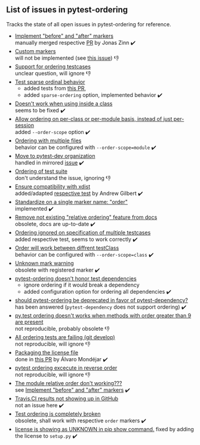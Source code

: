 List of issues in pytest-ordering 
---------------------------------

Tracks the state of all open issues in pytest-ordering for reference.

- [Implement "before" and "after" markers](https://github.com/ftobia/pytest-ordering/issues/6)  
  manually merged respective [PR](https://github.com/ftobia/pytest-ordering/pull/37)
  by Jonas Zinn :heavy_check_mark:
- [Custom markers](https://github.com/ftobia/pytest-ordering/issues/10)  
  will not be implemented (see 
  [this issue](https://github.com/ftobia/pytest-ordering/issues/38)) :-1:
- [Support for ordering testcases](https://github.com/ftobia/pytest-ordering/issues/12)  
  unclear question, will ignore :-1:
- [Test sparse ordinal behavior](https://github.com/ftobia/pytest-ordering/issues/14)
  - added tests from [this PR](https://github.com/ftobia/pytest-ordering/pull/29),
  - added `sparse-ordering` option, implemented behavior :heavy_check_mark:
- [Doesn't work when using inside a class](https://github.com/ftobia/pytest-ordering/issues/18)  
  seems to be fixed :heavy_check_mark:
- [Allow ordering on per-class or per-module basis, instead of just per-session](https://github.com/ftobia/pytest-ordering/issues/20)  
  added `--order-scope` option :heavy_check_mark:
- [Ordering with multiple files](https://github.com/ftobia/pytest-ordering/issues/25)  
  behavior can be configured with `--order-scope=module` :heavy_check_mark:
- [Move to pytest-dev organization](https://github.com/ftobia/pytest-ordering/issues/32)  
  handled in mirrored [issue](https://github.com/mrbean-bremen/pytest-order/issues/4) :heavy_check_mark:
- [Ordering of test suite](https://github.com/ftobia/pytest-ordering/issues/33)  
  don't understand the issue, ignoring :-1:
- [Ensure compatibility with xdist](https://github.com/ftobia/pytest-ordering/issues/36)  
  added/adapted [respective test](https://github.com/ftobia/pytest-ordering/pull/52) by Andrew Gilbert :heavy_check_mark:
- [Standardize on a single marker name: "order"](https://github.com/ftobia/pytest-ordering/issues/38)  
  implemented :heavy_check_mark:
- [Remove not existing "relative ordering" feature from docs](https://github.com/ftobia/pytest-ordering/issues/39)  
  obsolete, docs are up-to-date :heavy_check_mark:
- [Ordering ignored on specification of multiple testcases](https://github.com/ftobia/pytest-ordering/issues/42)  
  added respective test, seems to work correctly :heavy_check_mark:
- [Order will work between diffrent testClass](https://github.com/ftobia/pytest-ordering/issues/53)  
  behavior can be configured with `--order-scope=class` :heavy_check_mark:
- [Unknown mark warning](https://github.com/ftobia/pytest-ordering/issues/57)  
  obsolete with registered marker :heavy_check_mark:
- [pytest-ordering doesn't honor test dependencies](https://github.com/ftobia/pytest-ordering/issues/58)  
  - ignore ordering if it would break a dependency
  - added configuration option for ordering all dependencies :heavy_check_mark:
- [should pytest-ordering be deprecated in favor of pytest-dependency?](https://github.com/ftobia/pytest-ordering/issues/59)  
  has been answered (`pytest-dependency` does not support ordering) :heavy_check_mark: 
- [py.test ordering doesn't works when methods with order greater than 9 are present](https://github.com/ftobia/pytest-ordering/issues/61)  
  not reproducible, probably obsolete :-1:
- [All ordering tests are failing (git develop)](https://github.com/ftobia/pytest-ordering/issues/62)  
  not reproducible, will ignore :-1:
- [Packaging the license file](https://github.com/ftobia/pytest-ordering/issues/63)  
  done in [this PR](https://github.com/ftobia/pytest-ordering/pull/68)
  by Álvaro Mondéjar :heavy_check_mark:
- [pytest ordering excecute in reverse order](https://github.com/ftobia/pytest-ordering/issues/64)  
  not reproducible, will ignore :-1:
- [The module relative order don't working???](https://github.com/ftobia/pytest-ordering/issues/65)  
  see [Implement "before" and "after" markers](https://github.com/ftobia/pytest-ordering/issues/6) :heavy_check_mark:  
- [Travis.CI results not showing up in GitHub](https://github.com/ftobia/pytest-ordering/issues/70)  
  not an issue here :heavy_check_mark:
- [Test ordering is completely broken](https://github.com/ftobia/pytest-ordering/issues/73)  
  obsolete, shall work with respective `order` markers :heavy_check_mark: 
- [license is showing as UNKNOWN in pip show command.](https://github.com/ftobia/pytest-ordering/issues/75)
  fixed by adding the license to `setup.py` :heavy_check_mark:
